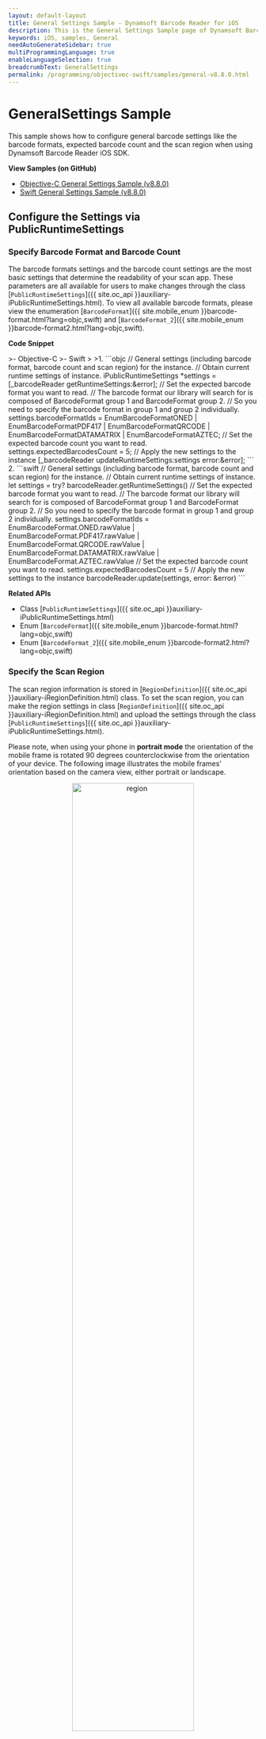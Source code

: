 ```yaml
---
layout: default-layout
title: General Settings Sample - Dynamsoft Barcode Reader for iOS
description: This is the General Settings Sample page of Dynamsoft Barcode Reader for iOS SDK.
keywords: iOS, samples, General
needAutoGenerateSidebar: true
multiProgrammingLanguage: true
enableLanguageSelection: true
breadcrumbText: GeneralSettings
permalink: /programming/objectivec-swift/samples/general-v8.8.0.html
---
```


# GeneralSettings Sample

This sample shows how to configure general barcode settings like the barcode formats, expected barcode count and the scan region when using Dynamsoft Barcode Reader iOS SDK.

**View Samples (on GitHub)**

- <a href="https://github.com/Dynamsoft/barcode-reader-mobile-samples/tree/v8.8.0/ios/Objective-C/GeneralSettingsObjC/" target="_blank">Objective-C General Settings Sample (v8.8.0)</a>
- <a href="https://github.com/Dynamsoft/barcode-reader-mobile-samples/tree/v8.8.0/ios/Swift/GeneralSettingsSwift/" target="_blank">Swift General Settings Sample (v8.8.0)</a>

## Configure the Settings via PublicRuntimeSettings

### Specify Barcode Format and Barcode Count

The barcode formats settings and the barcode count settings are the most basic settings that determine the readability of your scan app. These parameters are all available for users to make changes through the class [`PublicRuntimeSettings`]({{ site.oc_api }}auxiliary-iPublicRuntimeSettings.html). To view all available barcode formats, please view the enumeration [`BarcodeFormat`]({{ site.mobile_enum }}barcode-format.html?lang=objc,swift) and [`BarcodeFormat_2`]({{ site.mobile_enum }}barcode-format2.html?lang=objc,swift).

**Code Snippet**

<div class="sample-code-prefix"></div>
>- Objective-C
>- Swift
>
>1. 
```objc
// General settings (including barcode format, barcode count and scan region) for the instance.
// Obtain current runtime settings of instance.
iPublicRuntimeSettings *settings = [_barcodeReader getRuntimeSettings:&error];
// Set the expected barcode format you want to read.
// The barcode format our library will search for is composed of BarcodeFormat group 1 and BarcodeFormat group 2.
// So you need to specify the barcode format in group 1 and group 2 individually.
settings.barcodeFormatIds = EnumBarcodeFormatONED | EnumBarcodeFormatPDF417 | EnumBarcodeFormatQRCODE | EnumBarcodeFormatDATAMATRIX | EnumBarcodeFormatAZTEC;
// Set the expected barcode count you want to read.
settings.expectedBarcodesCount = 5;
// Apply the new settings to the instance
[_barcodeReader updateRuntimeSettings:settings error:&error];
```
2. 
```swift
// General settings (including barcode format, barcode count and scan region) for the instance.
// Obtain current runtime settings of instance.
let settings = try? barcodeReader.getRuntimeSettings()
// Set the expected barcode format you want to read.
// The barcode format our library will search for is composed of BarcodeFormat group 1 and BarcodeFormat group 2.
// So you need to specify the barcode format in group 1 and group 2 individually.
settings.barcodeFormatIds = EnumBarcodeFormat.ONED.rawValue | EnumBarcodeFormat.PDF417.rawValue | EnumBarcodeFormat.QRCODE.rawValue | EnumBarcodeFormat.DATAMATRIX.rawValue | EnumBarcodeFormat.AZTEC.rawValue
// Set the expected barcode count you want to read.
settings.expectedBarcodesCount = 5
// Apply the new settings to the instance
barcodeReader.update(settings, error: &error)
```

**Related APIs**

- Class [`PublicRuntimeSettings`]({{ site.oc_api }}auxiliary-iPublicRuntimeSettings.html)
- Enum [`BarcodeFormat`]({{ site.mobile_enum }}barcode-format.html?lang=objc,swift)
- Enum [`BarcodeFormat_2`]({{ site.mobile_enum }}barcode-format2.html?lang=objc,swift)

### Specify the Scan Region

The scan region information is stored in [`RegionDefinition`]({{ site.oc_api }}auxiliary-iRegionDefinition.html) class. To set the scan region, you can make the region settings in class [`RegionDefinition`]({{ site.oc_api }}auxiliary-iRegionDefinition.html) and upload the settings through the class [`PublicRuntimeSettings`]({{ site.oc_api }}auxiliary-iPublicRuntimeSettings.html).

Please note, when using your phone in **portrait mode** the orientation of the mobile frame is rotated 90 degrees counterclockwise from the orientation of your device. The following image illustrates the mobile frames' orientation based on the camera view, either portrait or landscape.

<div align="center">
    <p><img src="../../assets/image-orientation.png" width="70%" alt="region"></p>
    <p>Camera View vs Frame View</p>
</div>

The **regionTop**, **regionBottom**, **regionLeft** and **regionRight** parameters in the class [`RegionDefinition`]({{ site.oc_api }}auxiliary-iRegionDefinition.html) stand for the region of **frame** not the camera view. Since the parameters are based on the frame view instead of the camera view, let's see how the parameters would look like in the camera view once we rotate the frame view **90 degrees clockwise**. This is what we get based on the last example:

<div align="center">
    <p><img src="../../assets/frame-and-camera-view.png" width="70%" alt="frame-vs-camera"></p>
    <p>Region Orientation in Portrait</p>
</div>

Therefore, please make sure that you are setting the correct parameters for the border of your scan region. Let's say that you are looking to create a scan region on mobile with the following values
```
regionTop = 30%
regionBottom = 70%
regionLeft = 15%
regionRight = 85%
```
Considering that these region parameters (not the values) have to be rotated 90 degrees clockwise, here is how the values would then be transposed onto the mobile portrait view followed by the corresponding code snippet for mobile:

<div align="center">
    <p><img src="../../assets/config-scan-region.png" width="70%" alt="region"></p>
    <p>How to Configure the Scan Region</p>
</div>


**Code Snippet**

<div class="sample-code-prefix"></div>
>- Objective-C
>- Swift
>
>1. 
```objc
// General settings (including barcode format, barcode count and scan region) for the instance.
// Obtain current runtime settings of instance.
iPublicRuntimeSettings *settings = [_barcodeReader getRuntimeSettings:&error];
// Set the ROI(region of insterest) to speed up the barcode reading process.
// Note: DBR supports setting coordinates by pixels or percentages. The origin of the coordinate system is the upper left corner point.
// The int value 15 means the top of the scan region margins 15% from the top of screen.
settings.region.regionTop      = 15;
settings.region.regionBottom   = 85;
settings.region.regionLeft     = 30;
settings.region.regionRight    = 70;
settings.region.regionMeasuredByPercentage = 1;
// Apply the new settings to the instance
[_barcodeReader updateRuntimeSettings:settings error:&error];
```
2. 
```swift
// General settings (including barcode format, barcode count and scan region) for the instance.
// Obtain current runtime settings of instance.
let settings = try? barcodeReader.getRuntimeSettings()
// Set the ROI(region of insterest) to speed up the barcode reading process.
// Note: DBR supports setting coordinates by pixels or percentages. The origin of the coordinate system is the upper left corner point.
// The int value 15 means the top of the scan region margins 15% from the top of screen.
settings.region.regionTop      = 15
settings.region.regionBottom   = 85
settings.region.regionLeft     = 30
settings.region.regionRight    = 70
settings.region.regionMeasuredByPercentage = 1
// Apply the new settings to the instance
barcodeReader.update(settings, error: &error)
```

**Related APIs**

- Class [`RegionDefinition`]({{ site.oc_api }}auxiliary-iRegionDefinition.html)
- Class [`PublicRuntimeSettings`]({{ site.oc_api }}auxiliary-iPublicRuntimeSettings.html)

## Configure the Settings via JSON Template

Besides using the [`PublicRuntimeSettings`]({{ site.oc_api }}auxiliary-iPublicRuntimeSettings.html) class, you can also upload the general barcode settings from stringified JSON data or a JSON file.

### Update the Runtime Settings via JSON String

Use method [`initRuntimeSettingsWithString`]({{ site.oc_api }}primary-parameter-and-runtime-settings-advanced.html#initruntimesettingswithstring) to upload the settings via a JSON string.

**Code Snippet**

<div class="sample-code-prefix"></div>
>- Objective-C
>- Swift
>
>1. 
```objc
NSString* json = @"{\"Version\":\"3.0\", \"ImageParameter\":{\"Name\":\"IP1\", \"BarcodeFormatIds\":[\"BF_QR_CODE\"], \"ExpectedBarcodesCount\":10}}";
[_barcodeReader initRuntimeSettingsWithString:json conflictMode:EnumConflictModeOverwrite error:&error];
```
2. 
```swift
let json = "{\"Version\":\"3.0\", \"ImageParameter\":{\"Name\":\"IP1\", \"BarcodeFormatIds\":[\"BF_QR_CODE\"], \"ExpectedBarcodesCount\":10}}"
barcodeReader.initRuntimeSettings(json, conflictMode: .overwrite, error: &error)
```

### Update the Runtime Settings via JSON File

Use method [`initRuntimeSettingsWithFile`]({{ site.oc_api }}primary-parameter-and-runtime-settings-advanced.html#initruntimesettingswithfile) to upload the settings via a JSON file.

**Code Snippet**

<div class="sample-code-prefix"></div>
>- Objective-C
>- Swift
>
>1. 
```objc
NSError *error = [[NSError alloc] init];
// The method will overwrite the settings if the settings already exist.
[barcodeReader initRuntimeSettingsWithFile:@"your template file path" conflictMode:EnumConflictModeOverwrite error:&error];
```
2. 
```swift
var error: NSError? = NSError()
// The method will overwrite the settings if the settings already exist.
barcodeReader.initRuntimeSettingsWithFile("your template file path", conflictMode:EnumConflictMode.overwrite, error:&error)
```
